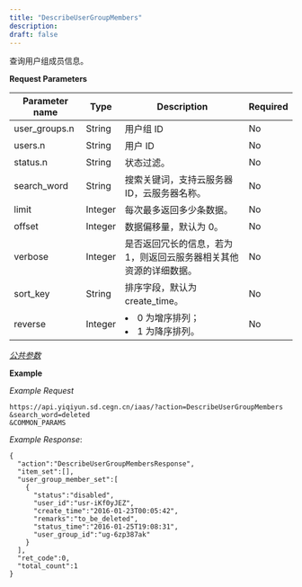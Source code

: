```yaml
---
title: "DescribeUserGroupMembers"
description: 
draft: false
---
```




查询用户组成员信息。

**Request Parameters**

| Parameter name | Type | Description | Required |
| --- | --- | --- | --- |
| user_groups.n | String | 用户组 ID | No |
| users.n | String | 用户 ID | No |
| status.n | String | 状态过滤。 | No |
| search_word | String | 搜索关键词，支持云服务器 ID，云服务器名称。 | No |
| limit | Integer | 每次最多返回多少条数据。 | No |
| offset | Integer | 数据偏移量，默认为 0。 | No |
| verbose | Integer | 是否返回冗长的信息，若为 1，则返回云服务器相关其他资源的详细数据。 | No |
| sort_key | String | 排序字段，默认为 create_time。 | No |
| reverse | Integer | <li>0 为增序排列；<li>1 为降序排列。 | No |

[_公共参数_](../../../parameters/)

**Example**

_Example Request_

```
https://api.yiqiyun.sd.cegn.cn/iaas/?action=DescribeUserGroupMembers
&search_word=deleted
&COMMON_PARAMS
```

_Example Response_:

```
{
  "action":"DescribeUserGroupMembersResponse",
  "item_set":[],
  "user_group_member_set":[
    {
      "status":"disabled",
      "user_id":"usr-iKf0yJEZ",
      "create_time":"2016-01-23T00:05:42",
      "remarks":"to_be_deleted",
      "status_time":"2016-01-25T19:08:31",
      "user_group_id":"ug-6zp387ak"
    }
  ],
  "ret_code":0,
  "total_count":1
}
```
